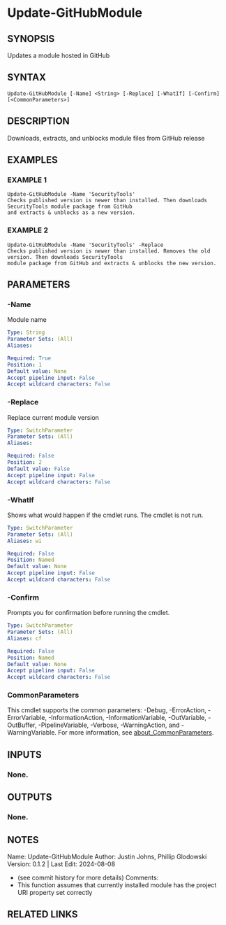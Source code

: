 # Update-GitHubModule

## SYNOPSIS
Updates a module hosted in GitHub

## SYNTAX

```
Update-GitHubModule [-Name] <String> [-Replace] [-WhatIf] [-Confirm] [<CommonParameters>]
```

## DESCRIPTION
Downloads, extracts, and unblocks module files from GitHub release

## EXAMPLES

### EXAMPLE 1
```
Update-GitHubModule -Name 'SecurityTools'
Checks published version is newer than installed. Then downloads SecurityTools module package from GitHub
and extracts & unblocks as a new version.
```

### EXAMPLE 2
```
Update-GitHubModule -Name 'SecurityTools' -Replace
Checks published version is newer than installed. Removes the old version. Then downloads SecurityTools
module package from GitHub and extracts & unblocks the new version.
```

## PARAMETERS

### -Name
Module name

```yaml
Type: String
Parameter Sets: (All)
Aliases:

Required: True
Position: 1
Default value: None
Accept pipeline input: False
Accept wildcard characters: False
```

### -Replace
Replace current module version

```yaml
Type: SwitchParameter
Parameter Sets: (All)
Aliases:

Required: False
Position: 2
Default value: False
Accept pipeline input: False
Accept wildcard characters: False
```

### -WhatIf
Shows what would happen if the cmdlet runs.
The cmdlet is not run.

```yaml
Type: SwitchParameter
Parameter Sets: (All)
Aliases: wi

Required: False
Position: Named
Default value: None
Accept pipeline input: False
Accept wildcard characters: False
```

### -Confirm
Prompts you for confirmation before running the cmdlet.

```yaml
Type: SwitchParameter
Parameter Sets: (All)
Aliases: cf

Required: False
Position: Named
Default value: None
Accept pipeline input: False
Accept wildcard characters: False
```

### CommonParameters
This cmdlet supports the common parameters: -Debug, -ErrorAction, -ErrorVariable, -InformationAction, -InformationVariable, -OutVariable, -OutBuffer, -PipelineVariable, -Verbose, -WarningAction, and -WarningVariable. For more information, see [about_CommonParameters](http://go.microsoft.com/fwlink/?LinkID=113216).

## INPUTS

### None.
## OUTPUTS

### None.
## NOTES
Name:     Update-GitHubModule
Author:   Justin Johns, Phillip Glodowski
Version:  0.1.2 | Last Edit: 2024-08-08
- (see commit history for more details)
Comments:
- This function assumes that currently installed module has the project URI property set correctly

## RELATED LINKS
